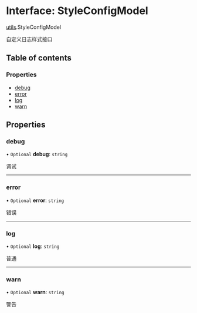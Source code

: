 # Interface: StyleConfigModel

[utils](../wiki/utils).StyleConfigModel

自定义日志样式接口

## Table of contents

### Properties

- [debug](../wiki/utils.StyleConfigModel#debug)
- [error](../wiki/utils.StyleConfigModel#error)
- [log](../wiki/utils.StyleConfigModel#log)
- [warn](../wiki/utils.StyleConfigModel#warn)

## Properties

### debug

• `Optional` **debug**: `string`

调试

___

### error

• `Optional` **error**: `string`

错误

___

### log

• `Optional` **log**: `string`

普通

___

### warn

• `Optional` **warn**: `string`

警告
